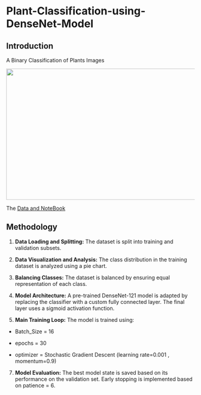 # Plant-Classification-using-DenseNet-Model
 
## Introduction
A Binary Classification of Plants Images

<img src="https://github.com/a5medashraf/Plant-Classification-using-DenseNet-Model/assets/72763763/90a1c928-ed6e-4fb7-aef8-e51f5a6ebd09" width="750" height="350">

The [Data and NoteBook](https://www.kaggle.com/code/a5medashraf/plant-classification-using-densenet-model)

## Methodology

1. **Data Loading and Splitting:**
   The dataset is split into training and validation subsets.

2. **Data Visualization and Analysis:**
   The class distribution in the training dataset is analyzed using a pie chart.

3. **Balancing Classes:**
   The dataset is balanced by ensuring equal representation of each class.

4. **Model Architecture:** 
A pre-trained DenseNet-121 model is adapted by replacing the classifier with a custom fully connected layer.
The final layer uses a sigmoid activation function.

5. **Main Training Loop:**
The model is trained using:

- Batch_Size = 16
* epochs = 30
+ optimizer = Stochastic Gradient Descent (learning rate=0.001 , momentum=0.9)


7. **Model Evaluation:**
The best model state is saved based on its performance on the validation set.
Early stopping is implemented based on patience = 6.

